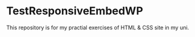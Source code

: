 # TestResponsiveEmbedWP
This repository is for my practial exercises of HTML &amp; CSS site in my uni.
